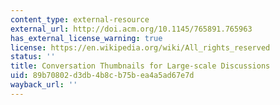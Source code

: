 ```yaml
---
content_type: external-resource
external_url: http://doi.acm.org/10.1145/765891.765963
has_external_license_warning: true
license: https://en.wikipedia.org/wiki/All_rights_reserved
status: ''
title: Conversation Thumbnails for Large-scale Discussions
uid: 89b70802-d3db-4b8c-b75b-ea4a5ad67e7d
wayback_url: ''
---
```

